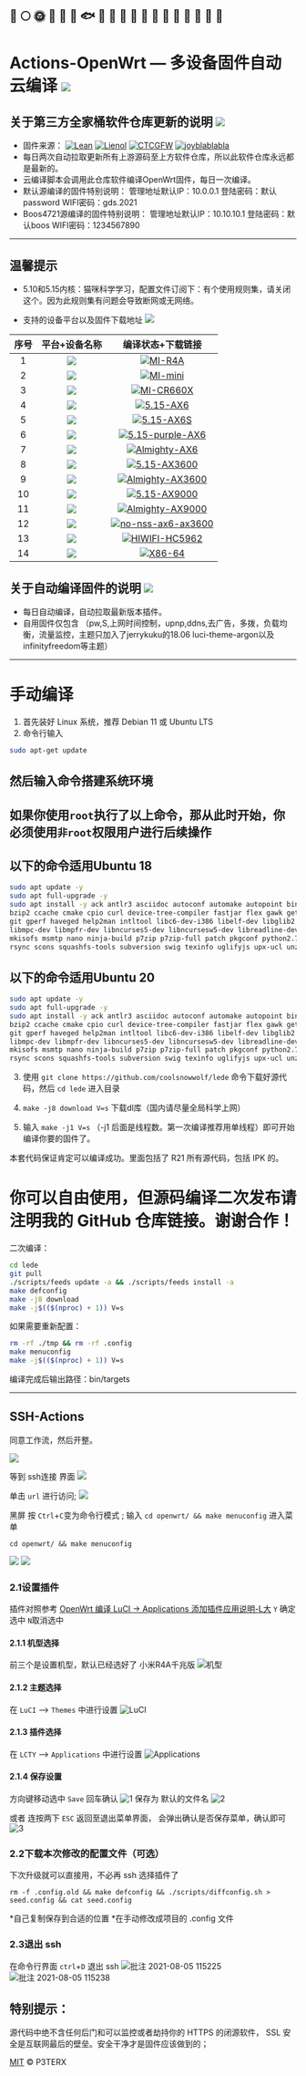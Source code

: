 🚀️
🌕️
🌞️
🍺️
🐳
🐠
🐟
🐡
🐬
🐋
🦈
🦆
🦅
🦉
🐓
🦃
🐌
🐌
🐌
-------------
Actions-OpenWrt — 多设备固件自动云编译 [![](https://img.shields.io/badge/-云编译固件-green.svg)](#云编译固件-)
======================
关于第三方全家桶软件仓库更新的说明 [![](https://img.shields.io/badge/-软件库更新说明-green.svg)](#软件库更新说明-)
-------------
- 固件来源：
[![Lean](https://img.shields.io/badge/Lede-Lean-red.svg?style=flat&logo=appveyor)](https://github.com/coolsnowwolf/lede) 
 [![Lienol](https://img.shields.io/badge/Package-Lienol-blueviolet.svg?style=flat&logo=appveyor)](https://github.com/Lienol/openwrt-package)  [![CTCGFW](https://img.shields.io/badge/OpenWrt-CTCGFW-orange.svg?style=flat&logo=appveyor)](https://github.com/project-openwrt/openwrt) [![joyblablabla](https://img.shields.io/badge/Mod-Joecaicai-success.svg?style=flat&logo=appveyor)](https://github.com/Joecaicai/Actions-OpenWrt/actions)
- 每日两次自动拉取更新所有上游源码至上方软件仓库，所以此软件仓库永远都是最新的。
- 云编译脚本会调用此仓库软件编译OpenWrt固件，每日一次编译。
- 默认源编译的固件特别说明： 管理地址默认IP：10.0.0.1 登陆密码：默认password WIFI密码：gds.2021
- Boos4721源编译的固件特别说明： 管理地址默认IP：10.10.10.1 登陆密码：默认boos WIFI密码：1234567890
-------------
温馨提示
-------------
- 5.10和5.15内核：猫咪科学学习，配置文件订阅下：有个使用规则集，请关闭这个。因为此规则集有问题会导致断网或无网络。

- 支持的设备平台以及固件下载地址 [![](https://img.shields.io/badge/-设备及固件列表下载-green.svg)](#设备及固件列表下载-)

|    序号   |     平台+设备名称     |   编译状态+下载链接 |  
| :-----------------: | :-------------: |:-----------------: | 
| 1 |  [![](https://img.shields.io/badge/OpenWrt-MI--R4A-green.svg)](https://github.com/Joecaicai/Actions-OpenWrt/actions/workflows/MI-R4A.yml)| [![MI-R4A](https://github.com/Joecaicai/Actions-OpenWrt/actions/workflows/MI-R4A.yml/badge.svg)](https://github.com/Joecaicai/Actions-OpenWrt/actions/workflows/MI-R4A.yml)|
| 2 |  [![](https://img.shields.io/badge/OpenWrt-MI--mini-green.svg)](https://github.com/Joecaicai/Actions-OpenWrt/actions/workflows/MI-mini.yml)| [![MI-mini](https://github.com/Joecaicai/Actions-OpenWrt/actions/workflows/MI-mini.yml/badge.svg)](https://github.com/Joecaicai/Actions-OpenWrt/actions/workflows/MI-mini.yml)|
| 3 |  [![](https://img.shields.io/badge/OpenWrt-MI--CR660X-green.svg)](https://github.com/Joecaicai/Actions-OpenWrt/actions/workflows/MI-CR660X.yml)| [![MI-CR660X](https://github.com/Joecaicai/Actions-OpenWrt/actions/workflows/MI-CR660X.yml/badge.svg)](https://github.com/Joecaicai/Actions-OpenWrt/actions/workflows/MI-CR660X.yml)|
| 4 |  [![](https://img.shields.io/badge/OpenWrt-5.15--AX6-green.svg)](https://github.com/Joecaicai/Actions-OpenWrt/actions/workflows/5.15-AX6.yml)| [![5.15-AX6](https://github.com/Joecaicai/Actions-OpenWrt/actions/workflows/5.15-AX6.yml/badge.svg)](https://github.com/Joecaicai/Actions-OpenWrt/actions/workflows/5.15-AX6.yml)|
| 5 |  [![](https://img.shields.io/badge/OpenWrt-5.15--AX6S-green.svg)](https://github.com/Joecaicai/Actions-OpenWrt/actions/workflows/5.15-AX6S.yml)| [![5.15-AX6S](https://github.com/Joecaicai/Actions-OpenWrt/actions/workflows/5.15-AX6S.yml/badge.svg)](https://github.com/Joecaicai/Actions-OpenWrt/actions/workflows/5.15-AX6S.yml)|
| 6 |  [![](https://img.shields.io/badge/OpenWrt-purple--AX6-green.svg)](https://github.com/Joecaicai/Actions-OpenWrt/actions/workflows/purple-AX6.yml)| [![5.15-purple-AX6](https://github.com/Joecaicai/Actions-OpenWrt/actions/workflows/5.15-purple-AX6.yml/badge.svg)](https://github.com/Joecaicai/Actions-OpenWrt/actions/workflows/5.15-purple-AX6.yml)|
| 7 |  [![](https://img.shields.io/badge/OpenWrt-AX6--Almighty-green.svg)](https://github.com/Joecaicai/Actions-OpenWrt/actions/workflows/AX6-Almighty.yml)| [![Almighty-AX6](https://github.com/Joecaicai/Actions-OpenWrt/actions/workflows/Almighty-AX6.yml/badge.svg)](https://github.com/Joecaicai/Actions-OpenWrt/actions/workflows/Almighty-AX6.yml)|
| 8 |  [![](https://img.shields.io/badge/OpenWrt-5.15--AX3600-green.svg)](https://github.com/Joecaicai/Actions-OpenWrt/actions/workflows/5.15-AX3600.yml)| [![5.15-AX3600](https://github.com/Joecaicai/Actions-OpenWrt/actions/workflows/5.15-AX3600.yml/badge.svg)](https://github.com/Joecaicai/Actions-OpenWrt/actions/workflows/5.15-AX3600.yml)|
| 9 |  [![](https://img.shields.io/badge/OpenWrt-Almighty--AX3600-green.svg)](https://github.com/Joecaicai/Actions-OpenWrt/actions/workflows/5.15-AX3600.yml)| [![Almighty-AX3600](https://github.com/Joecaicai/Actions-OpenWrt/actions/workflows/Almighty-AX3600.yml/badge.svg)](https://github.com/Joecaicai/Actions-OpenWrt/actions/workflows/Almighty-AX3600.yml)|
| 10 |  [![](https://img.shields.io/badge/OpenWrt-5.15--AX9000-green.svg)](https://github.com/Joecaicai/Actions-OpenWrt/actions/workflows/5.15-AX9000.yml)| [![5.15-AX9000](https://github.com/Joecaicai/Actions-OpenWrt/actions/workflows/5.15-AX9000.yml/badge.svg)](https://github.com/Joecaicai/Actions-OpenWrt/actions/workflows/5.15-AX9000.yml)|
| 11 |  [![](https://img.shields.io/badge/OpenWrt-Almighty--AX9000-green.svg)](https://github.com/Joecaicai/Actions-OpenWrt/actions/workflows/Almighty-AX9000.yml)| [![Almighty-AX9000](https://github.com/Joecaicai/Actions-OpenWrt/actions/workflows/Almighty-AX9000.yml/badge.svg)](https://github.com/Joecaicai/Actions-OpenWrt/actions/workflows/Almighty-AX9000.yml)|
| 12 |  [![](https://img.shields.io/badge/OpenWrt-nonss--ax6/ax3600-green.svg)](https://github.com/Joecaicai/Actions-OpenWrt/actions/workflows/no-nss-ax6-ax3600.yml)| [![no-nss-ax6-ax3600](https://github.com/Joecaicai/Actions-OpenWrt/actions/workflows/no-nss-ax6-ax3600.yml/badge.svg)](https://github.com/Joecaicai/Actions-OpenWrt/actions/workflows/no-nss-ax6-ax3600.yml)|
| 13 |  [![](https://img.shields.io/badge/OpenWrt-HiWiFi--HC5962-green.svg)](https://github.com/Joecaicai/Actions-OpenWrt/actions/workflows/HIWIFI-HC5962.yml)| [![HIWIFI-HC5962](https://github.com/Joecaicai/AutoBuild-OpenWrt/actions/workflows/HIWIFI-HC5962.yml/badge.svg)](https://github.com/Joecaicai/AutoBuild-OpenWrt/actions/workflows/HIWIFI-HC5962.yml)|
| 14 |  [![](https://img.shields.io/badge/OpenWrt-X86--64-green.svg)](https://github.com/Joecaicai/AutoBuild-OpenWrt/actions/workflows/X86-64.yml)| [![X86-64](https://github.com/Joecaicai/AutoBuild-OpenWrt/actions/workflows/X86-64.yml/badge.svg)](https://github.com/Joecaicai/AutoBuild-OpenWrt/actions/workflows/X86-64_.yml)|

关于自动编译固件的说明 [![](https://img.shields.io/badge/-自动编译说明-green.svg)](#自动编译说明-)
-------------

- 每日自动编译，自动拉取最新版本插件。
- 自用固件仅包含 （pw,S,上网时间控制，upnp,ddns,去广告，多拨，负载均衡，流量监控，主题只加入了jerrykuku的18.06 luci-theme-argon以及infinityfreedom等主题）

-------------
手动编译
======================
1. 首先装好 Linux 系统，推荐 Debian 11 或 Ubuntu LTS  
2. 命令行输入

```bash
sudo apt-get update
```
然后输入命令搭建系统环境
-------------
**如果你使用`root`执行了以上命令，那从此时开始，你必须使用`非root`权限用户进行后续操作**
-------------
以下的命令适用Ubuntu 18
-------------

   ```bash
   sudo apt update -y
   sudo apt full-upgrade -y
   sudo apt install -y ack antlr3 asciidoc autoconf automake autopoint binutils bison build-essential \
   bzip2 ccache cmake cpio curl device-tree-compiler fastjar flex gawk gettext gcc-multilib g++-multilib \
   git gperf haveged help2man intltool libc6-dev-i386 libelf-dev libglib2.0-dev libgmp3-dev libltdl-dev \
   libmpc-dev libmpfr-dev libncurses5-dev libncursesw5-dev libreadline-dev libssl-dev libtool lrzsz \
   mkisofs msmtp nano ninja-build p7zip p7zip-full patch pkgconf python2.7 python3 python3-pip qemu-utils \
   rsync scons squashfs-tools subversion swig texinfo uglifyjs upx-ucl unzip vim wget xmlto xxd zlib1g-dev
   ```

以下的命令适用Ubuntu 20
-------------

   ```bash
   sudo apt update -y
   sudo apt full-upgrade -y
   sudo apt install -y ack antlr3 asciidoc autoconf automake autopoint binutils bison build-essential \
   bzip2 ccache cmake cpio curl device-tree-compiler fastjar flex gawk gettext gcc-multilib g++-multilib \
   git gperf haveged help2man intltool libc6-dev-i386 libelf-dev libglib2.0-dev libgmp3-dev libltdl-dev \
   libmpc-dev libmpfr-dev libncurses5-dev libncursesw5-dev libreadline-dev libssl-dev libtool lrzsz \
   mkisofs msmtp nano ninja-build p7zip p7zip-full patch pkgconf python2.7 python3 python3-pip qemu-utils \
   rsync scons squashfs-tools subversion swig texinfo uglifyjs upx-ucl unzip vim wget xmlto xxd zlib1g-dev
   ```
   
3. 使用 `git clone https://github.com/coolsnowwolf/lede` 命令下载好源代码，然后 `cd lede` 进入目录

4. `make -j8 download V=s` 下载dl库（国内请尽量全局科学上网）

5. 输入 `make -j1 V=s` （-j1 后面是线程数。第一次编译推荐用单线程）即可开始编译你要的固件了。

本套代码保证肯定可以编译成功。里面包括了 R21 所有源代码，包括 IPK 的。

你可以自由使用，但源码编译二次发布请注明我的 GitHub 仓库链接。谢谢合作！
=

二次编译：
```bash
cd lede
git pull
./scripts/feeds update -a && ./scripts/feeds install -a
make defconfig
make -j8 download
make -j$(($(nproc) + 1)) V=s
```

如果需要重新配置：
```bash
rm -rf ./tmp && rm -rf .config
make menuconfig
make -j$(($(nproc) + 1)) V=s
```

编译完成后输出路径：bin/targets

-------------
## SSH-Actions

同意工作流，然后开整。

![](https://gitee.com/Unkaer/blog/raw/master/images/material/20210307205947.webp)

等到 ssh连接 界面
![](https://gitee.com/Unkaer/blog/raw/master/images/material/20210307210916.webp)

单击 `url` 进行访问;
![](https://gitee.com/Unkaer/blog/raw/master/images/material/20210307210937.webp)

黑屏 按 `Ctrl`+`C`变为命令行模式 ;
输入 `cd openwrt/ && make menuconfig` 进入菜单

```
cd openwrt/ && make menuconfig
```

![](https://gitee.com/Unkaer/blog/raw/master/images/material/20210307211012.webp)
![](https://gitee.com/Unkaer/blog/raw/master/images/material/20210307211148.webp)

### 2.1设置插件
插件对照参考 [OpenWrt 编译 LuCI -> Applications 添加插件应用说明-L大](https://www.right.com.cn/forum/thread-3682029-1-1.html)
`Y` 确定选中 `N`取消选中

#### 2.1.1 机型选择
前三个是设置机型，默认已经选好了 小米R4A千兆版
![机型](https://user-images.githubusercontent.com/45261780/128300236-881f51d1-6475-4621-83f4-61775e01030e.png)

#### 2.1.2 主题选择
在 `LuCI` --> `Themes` 中进行设置
![LuCI](https://user-images.githubusercontent.com/45261780/128300627-a3af1f69-2c2f-49fa-86ce-8da6b3a0d0d4.png)

#### 2.1.3 插件选择
在 `LCTY` --> `Applications` 中进行设置
![Applications](https://user-images.githubusercontent.com/45261780/128300725-26799ad1-1bbb-4035-8ff0-aeaba1635dd3.png)

#### 2.1.4 保存设置
方向键移动选中 `Save` 回车确认
![1](https://user-images.githubusercontent.com/45261780/128300983-93ee554e-e72d-4082-8550-265ff087971e.png)
保存为 默认的文件名
![2](https://user-images.githubusercontent.com/45261780/128301040-705307f5-2b0b-42d0-b52c-5608807ebcd5.png)

或者 连按两下 `ESC` 返回至退出菜单界面，
会弹出确认是否保存菜单，确认即可
![3](https://user-images.githubusercontent.com/45261780/128301176-8f163e5e-84f3-4700-ba38-7732f4fe16f4.png)


### 2.2下载本次修改的配置文件（可选）
下次升级就可以直接用，不必再 ssh 选择插件了

```
rm -f .config.old && make defconfig && ./scripts/diffconfig.sh > seed.config && cat seed.config
```

*自己复制保存到合适的位置
*在手动修改成项目的 .config 文件

### 2.3退出 ssh
在命令行界面 `ctrl`+`D`  退出 ssh
![批注 2021-08-05 115225](https://user-images.githubusercontent.com/45261780/128301252-f054fa0a-6544-4770-8e99-217946f9b692.png)
![批注 2021-08-05 115238](https://user-images.githubusercontent.com/45261780/128301319-5b6969b1-94e5-43f7-97c7-6f69acbd92ec.png)


特别提示：
------
源代码中绝不含任何后门和可以监控或者劫持你的 HTTPS 的闭源软件， SSL 安全是互联网最后的壁垒。安全干净才是固件应该做到的；

[MIT](https://github.com/MuaCat/Actions-OpenWrt/blob/master/LICENSE) © P3TERX

